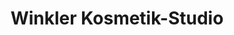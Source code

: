 ---
title: "Winkler Kosmetik-Studio"
url: /dessau-rosslau/winkler-kosmetik-studio/
shop: Kosmetik
---